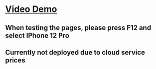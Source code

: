 # [Video Demo](https://www.youtube.com/watch?v=Oj4OSOzPq7Y)
## When testing the pages, please press F12 and select IPhone 12 Pro
## Currently not deployed due to cloud service prices
